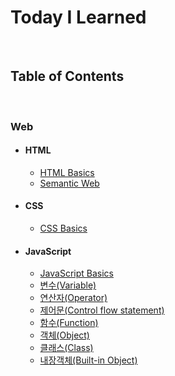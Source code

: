 # Today I Learned


<br />


## Table of Contents


<br />


### Web

- #### HTML

  - [HTML Basics](/HTML/01_HTML_Basics.md)
  - [Semantic Web](/HTML/02_Semantic_Web.md)

- #### CSS

  - [CSS Basics](/CSS/01_CSS_Basics.md)

- #### JavaScript

  - [JavaScript Basics](/JavaScript/01_JavaScript_Basics.md)
  - [변수(Variable)](/JavaScript/02_variable.md)
  - [연산자(Operator)](/JavaScript/03_operator.md)
  - [제어문(Control flow statement)](/JavaScript/04_control.md)
  - [함수(Function)](/JavaScript/05_function.md)
  - [객체(Object)](/JavaScript/06_object.md)
  - [클래스(Class)](/JavaScript/07_class.md)
  - [내장객체(Built-in Object)](/JavaScript/08_built_in_object.md)
